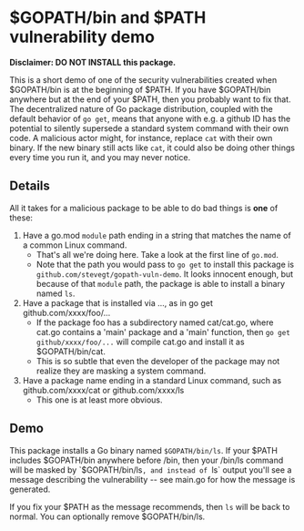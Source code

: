 # $GOPATH/bin and $PATH vulnerability demo

**Disclaimer: DO NOT INSTALL this package.**

This is a short demo of one of the security vulnerabilities created
when $GOPATH/bin is at the beginning of $PATH.  If you have
$GOPATH/bin anywhere but at the end of your $PATH, then you probably
want to fix that.  The decentralized nature of Go package
distribution, coupled with the default behavior of `go get`, means
that anyone with e.g. a github ID has the potential to silently
supersede a standard system command with their own code.  A malicious
actor might, for instance, replace `cat` with their own binary.  If
the new binary still acts like `cat`, it could also be doing other
things every time you run it, and you may never notice.

## Details

All it takes for a malicious package to be able to do bad things is
**one** of these:

1. Have a go.mod `module` path ending in a string that matches the
   name of a common Linux command.  
    - That's all we're doing here. Take a look at the first line of `go.mod`.     
    - Note that the path you would pass to `go get` to install this
      package is `github.com/stevegt/gopath-vuln-demo`.  It looks
      innocent enough, but because of that `module` path, the package
      is able to install a binary named `ls`.
2. Have a package that is installed via ..., as in go get github.com/xxxx/foo/... 
    - If the package foo has a subdirectory named cat/cat.go, where
      cat.go contains a 'main' package and a 'main' function, then `go
      get github/xxxx/foo/...` will compile cat.go and install it as
      $GOPATH/bin/cat.  
    - This is so subtle that even the developer of the package may not
      realize they are masking a system command.
3. Have a package name ending in a standard Linux command, such as
   github.com/xxxx/cat or github.com/xxxx/ls
    - This one is at least more obvious.

## Demo

This package installs a Go binary named `$GOPATH/bin/ls`. If your
$PATH includes $GOPATH/bin anywhere before /bin, then your /bin/ls
command will be masked by `$GOPATH/bin/ls`, and instead of `ls` output
you'll see a message describing the vulnerability -- see main.go for
how the message is generated.

If you fix your $PATH as the message recommends, then `ls` will be
back to normal.  You can optionally remove $GOPATH/bin/ls.

